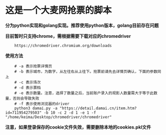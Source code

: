 # 这是一个大麦网抢票的脚本

**分为python实现和golang实现。推荐使用python版本，golang目前存在问题**

**目前暂时只支持chrome，需根据需要下载对应的chromedriver**

```
    https://chromedriver.chromium.org/downloads
```

**使用方法**

```
    # -a 表示抢票详情页
    # -b 表示城市，为数字，从左往右从上往下。抢票前请先去详情页确认，下面的参数同上
    # -c 表示场次
    # -d 表示票档
    # -e 表示数量。注意，选择了数量之后，当前账户录入的观影人数量需大于等于此数量，否则会导致失败
    # -f 表示使用浏览器的driver
    python3 damai.py -a "https://detail.damai.cn/item.htm?id=711954279503" -b 10 -c 2 -d 1 -e 1 -f "/home/keima/Desktop/chromedriver/chromedriver"
```
**注意，如果登录保存的cookie文件失效，需要删除本地的cookies.pkl文件**




